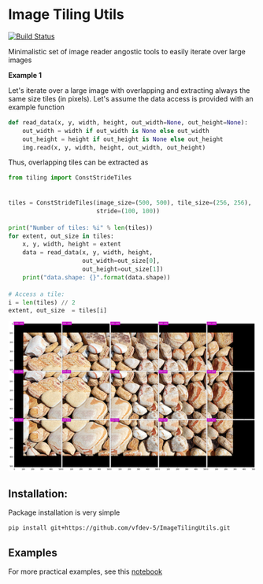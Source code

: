 # Image Tiling Utils

[![Build Status](https://travis-ci.org/vfdev-5/ImageTilingUtils.svg?branch=master)](https://travis-ci.org/vfdev-5/ImageTilingUtils)

Minimalistic set of image reader angostic tools to easily iterate over large images

**Example 1**

Let's iterate over a large image with overlapping and extracting always the 
same size tiles (in pixels).  Let's assume the data access is provided with an example function
```python
def read_data(x, y, width, height, out_width=None, out_height=None):
    out_width = width if out_width is None else out_width
    out_height = height if out_height is None else out_height    
    img.read(x, y, width, height, out_width, out_height)
``` 
Thus, overlapping tiles can be extracted as  
```python
from tiling import ConstStrideTiles


tiles = ConstStrideTiles(image_size=(500, 500), tile_size=(256, 256), 
                         stride=(100, 100))
                       
print("Number of tiles: %i" % len(tiles))
for extent, out_size in tiles:
    x, y, width, height = extent
    data = read_data(x, y, width, height, 
                     out_width=out_size[0], 
                     out_height=out_size[1])
    print("data.shape: {}".format(data.shape))
    
# Access a tile:
i = len(tiles) // 2 
extent, out_size  = tiles[i]
```

![example_tiles](examples/example_tiles.png)


## Installation:

Package installation is very simple
```bash
pip install git+https://github.com/vfdev-5/ImageTilingUtils.git
```

## Examples 

For more practical examples, see this [notebook](examples/example_const_stride_tiling.ipynb)
